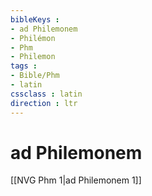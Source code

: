 ```yaml
---
bibleKeys : 
- ad Philemonem
- Philémon
- Phm
- Philemon
tags : 
- Bible/Phm
- latin
cssclass : latin
direction : ltr
---
```


# ad Philemonem

[[NVG Phm 1|ad Philemonem 1]]
